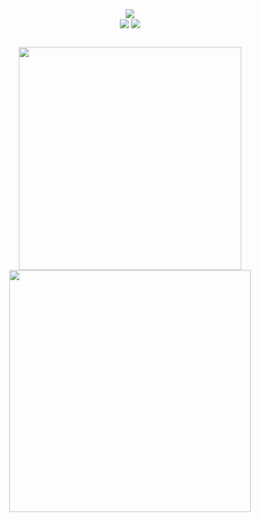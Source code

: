 <div align="center">
    <img align="center" src="https://raw.githubusercontent.com/lareithen/lareithen/main/larei.gif">
    <br>
    <img align="center" src="https://komarev.com/ghpvc/?username=lareithen">
    <img align="center" src="https://wakatime.com/badge/user/040dd914-a033-4379-9c0d-746feae1c0c3.svg">
</div>
<br>
<br>
<div align="center">
    <img width="400" src="https://github-readme-stats.vercel.app/api?username=lareithen&theme=monokai&hide_border=true&include_all_commits=true&count_private=false">
    <img width="434" src="https://github-readme-stats.vercel.app/api/top-langs/?username=lareithen&theme=monokai&hide_border=true&include_all_commits=true&count_private=false&layout=compact">
</div>
